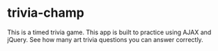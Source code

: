 # trivia-champ
This is a timed trivia game. This app is built to practice using AJAX and jQuery. See how many art trivia questions you can answer correctly.
